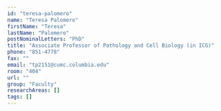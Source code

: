 ```yaml
---
id: "teresa-palomero"
name: "Teresa Palomero"
firstName: "Teresa"
lastName: "Palomero"
postNominalLetters: "PhD"
title: "Associate Professor of Pathology and Cell Biology (in ICG)"
phone: "851-4778"
fax: ""
email: "tp2151@cumc.columbia.edu"
room: "404"
url: ""
group: "Faculty"
researchAreas: []
tags: []
---
```

